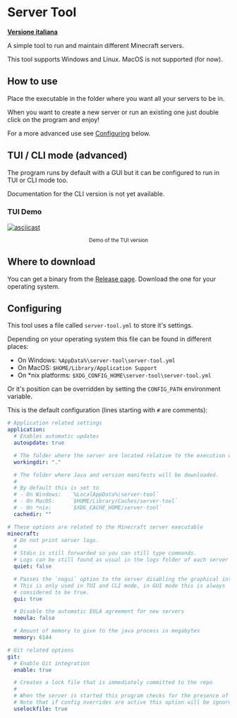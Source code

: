 # Server Tool

<u>[**Versione italiana**](README.it.md)</u>

A simple tool to run and maintain different Minecraft servers.

This tool supports Windows and Linux. MacOS is not supported (for now).

## How to use

Place the executable in the folder
where you want all your servers to be in.

When you want to create a new server
or run an existing one
just double click on the program and enjoy!

For a more advanced use see [Configuring](#configuring) below.

## TUI / CLI mode (advanced)

The program runs by default with a GUI but it can be configured to run in TUI or CLI mode too.

Documentation for the CLI version is not yet available.

### TUI Demo

[![asciicast](https://asciinema.org/a/459894.svg)](https://asciinema.org/a/459894)

<center>
<sub>Demo of the TUI version</sub>
</center>

## Where to download

You can get a binary from the [Release page](https://github.com/billy4479/server-tool/releases).
Download the one for your operating system.

## Configuring

This tool uses a file called `server-tool.yml` to store it's settings.

Depending on your operating system this file can be found in different places:

- On Windows: `%AppData%\server-tool\server-tool.yml`
- On MacOS: `$HOME/Library/Application Support`
- On \*nix platforms: `$XDG_CONFIG_HOME\server-tool\server-tool.yml`

Or it's position can be overridden by setting the `CONFIG_PATH` environment variable.

This is the default configuration (lines starting with `#` are comments):

```yml
# Application related settings
application:
  # Enables automatic updates
  autoupdate: true

  # The folder where the server are located relative to the execution directory
  workingdir: "."

  # The folder where Java and version manifests will be downloaded.
  #
  # By default this is set to
  # - On Windows:   `%LocalAppData%\server-tool`
  # - On MacOS:     `$HOME/Library/Caches/server-tool`
  # - On *nix:      `$XDG_CACHE_HOME/server-tool`
  cachedir: ""

# These options are related to the Minecraft server executable
minecraft:
  # Do not print server logs.
  #
  # Stdin is still forwarded so you can still type commands.
  # Logs can be still found as usual in the logs folder of each server
  quiet: false

  # Passes the `nogui` option to the server disabling the graphical interface.
  # This is only used in TUI and CLI mode, in GUI mode this is always
  # considered to be true.
  gui: true

  # Disable the automatic EULA agreement for new servers
  noeula: false

  # Amount of memory to give to the java process in megabytes
  memory: 6144

# Git related options
git:
  # Enable Git integration
  enable: true

  # Creates a lock file that is immediately committed to the repo
  #
  # When the server is started this program checks for the presence of a lock file and immediately aborts if it finds one
  # Note that if config overrides are active this option will be ignored
  uselockfile: true
```
